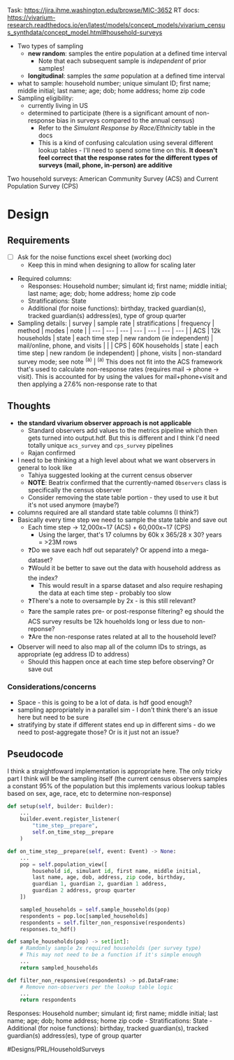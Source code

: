 Task: https://jira.ihme.washington.edu/browse/MIC-3652
RT docs: https://vivarium-research.readthedocs.io/en/latest/models/concept_models/vivarium_census_synthdata/concept_model.html#household-surveys

- Two types of sampling
	- **new random**: samples the entire population at a defined time interval
		- Note that each subsequent sample is *independent* of prior samples!
	- **longitudinal**: samples the *same* population at a defined time interval
- what to sample: household number; unique simulant ID; first name; middle initial; last name; age; dob; home address; home zip code
- Sampling eligibility: 
	- currently living in US
	- determined to participate (there is a significant amount of non-response bias in surveys compared to the annual census)
		- Refer to the *Simulant Response by Race/Ethnicity* table in the docs
		- This is a kind of confusing calculation using several different lookup tables - I'll need to spend some time on this. **It doesn't feel correct that the response rates for the different types of surveys (mail, phone, in-person) are additive**

Two household surveys: American Community Survey (ACS) and Current Population Survey (CPS)

# Design
## Requirements
- [ ] Ask for the noise functions excel sheet (working doc)
	- Keep this in mind when designing to allow for scaling later
- Required columns:
	- Responses: Household number; simulant id; first name; middle initial; last name; age; dob; home address; home zip code
	- Stratifications: State
	- Additional (for noise functions): birthday, tracked guardian(s), tracked guardian(s) address(es), type of group quarter 
- Sampling details:
| survey | sample rate | stratifications | frequency | method | modes | note |
| --- | --- | --- | --- | --- | --- | --- |
| ACS | 12k households | state | each time step | new random (ie independent) | mail/online, phone, and visits |  |
| CPS | 60K households | state | each time step | new random (ie independent) | phone, visits  | non-standard survey mode; see note <sup>(a)</sup> |
<sup>(a)</sup> This does not fit into the ACS framework that's used to calculate non-response rates (requires mail -> phone -> visit). This is accounted for by using the values for mail+phone+visit and then applying a 27.6% non-response rate to that

## Thoughts
- **the standard vivarium observer approach is not applicable**
	- Standard observers add values to the metrics pipeline which then gets turned into output.hdf. But this is different and I think I'd need totally unique `acs_survey` and `cps_survey` pipelines
	- Rajan confirmed
- I need to be thinking at a high level about what we want observers in general to look like
	- Tahiya suggested looking at the current census observer
	- **NOTE**: Beatrix confirmed that the currently-named `Observers` class is specifically the census observer
	- Consider removing the state table portion - they used to use it but it's not used anymore (maybe?)
- columns required are all standard state table columns (I think?)
- Basically every time step we need to sample the state table and save out
	- Each time step -> 12,000x~17 (ACS) + 60,000x~17 (CPS)
		- Using the larger, that's 17 columns by 60k x 365/28 x 30? years = >23M rows
	- ❓Do we save each hdf out separately? Or append into a mega-dataset?
	- ❓Would it be better to save out the data with household address as the index?
		- This would result in a sparse dataset and also require reshaping the data at each time step - probably too slow
	- ❓There's a note to oversample by 2x - is this still relevant?
	- ❓are the sample rates pre- or post-response filtering? eg should the ACS survey results be 12k houeholds long or less due to non-reponse?
	- ❓Are the non-response rates related at all to the household level?
- Observer will need to also map all of the column IDs to strings, as appropriate (eg address ID to address)
	- Should this happen once at each time step before observing? Or save out

### Considerations/concerns
- Space - this is going to be a lot of data. is hdf good enough?
- sampling appropriately in a parallel sim - I don't think there's an issue here but need to be sure
- stratifying by state if different states end up in different sims - do we need to post-aggregate those? Or is it just not an issue?

## Pseudocode
I think a straightfoward implementation is appropriate here. The only tricky part I think will be the sampling itself (the current census observers samples a constant 95% of the population but this implements various lookup tables based on sex, age, race, etc to determine non-response)
``` python
def setup(self, builder: Builder):
	...
	builder.event.register_listener(
		"time_step__prepare",
		self.on_time_step__prepare
	)

def on_time_step__prepare(self, event: Event) -> None:
	...
	pop = self.population_view([
		household id, simulant id, first name, middle initial,
		last name, age, dob, address, zip code, birthday,
		guardian 1, guardian 2, guardian 1 address, 
		guardian 2 address, group quarter
	])

	sampled_households = self.sample_households(pop)
	respondents = pop.loc[sampled_households]
	respondents = self.filter_non_responsive(respondents)
	responses.to_hdf()

def sample_households(pop) -> set[int]:
	# Ramdomly sample 2x required households (per survey type)
	# This may not need to be a function if it's simple enough
	...
	return sampled_households

def filter_non_responsive(respondents) -> pd.DataFrame:
	# Remove non-observers per the lookup table logic
	...
	return respondents
```

 Responses: Household number; simulant id; first name; middle initial; last name; age; dob; home address; home zip code
	- Stratifications: State
	- Additional (for noise functions): birthday, tracked guardian(s), tracked guardian(s) address(es), type of group quarter 

#Designs/PRL/HouseholdSurveys
